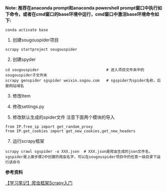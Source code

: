 **Note: 推荐在anaconda prompt和anaconda powershell prompt窗口中执行如下命令，或者在cmd窗口的base环境中运行，cmd窗口中激活base环境命令如下:**

```
conda activate base
```

1. 创建sougouspider项目
```
scrapy startproject sougouspider
```

2. 创建spyder
```
cd sougouspider                              # 进入项目文件夹中的sougouspider子文件夹
scrapy genspider sgspider weixin.sogou.com   # sgspider为spider名称，后是网站域名
```

3. 修改Item

5. 修改settings.py


6. 修改默认生成的spider文件
注意下面两个模块的导入
```
from IP.free_ip import get_random_proxy
from IP.get_cookies import get_new_cookies,get_new_headers
```

7. 运行scrapy框架
```
scrapy crawl sgspider -o XXX.json  # XXX.json是爬虫生成的json文件名，sgspider是上面步骤2中创建的爬虫名字，可以在sougouspider项目中的任意一级目录下运行该命令
```

**参考资料**   

[【学习笔记】爬虫框架Scrapy入门](http://t.csdn.cn/TY3ex)
